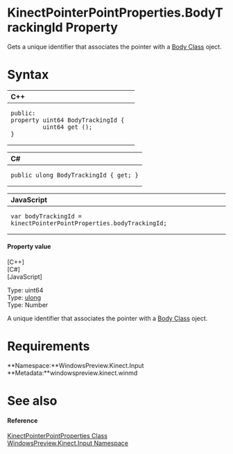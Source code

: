 KinectPointerPointProperties.BodyTrackingId Property  
====================================================  

Gets a unique identifier that associates the pointer with a [Body Class](../../../Kinect/Body_Class.md) oject. <span id="syntaxSection"></span>

Syntax  
======  

<table>
<colgroup>
<col width="100%" />
</colgroup>
<thead>
<tr class="header">
<th align="left">C++</th>
</tr>
</thead>
<tbody>
<tr class="odd">
<td align="left"><pre><code>public:  
property uint64 BodyTrackingId {  
         uint64 get ();  
}</code></pre></td>
</tr>
</tbody>
</table>

<table>
<colgroup>
<col width="100%" />
</colgroup>
<thead>
<tr class="header">
<th align="left">C#</th>
</tr>
</thead>
<tbody>
<tr class="odd">
<td align="left"><pre><code>public ulong BodyTrackingId { get; }</code></pre></td>
</tr>
</tbody>
</table>

<table>
<colgroup>
<col width="100%" />
</colgroup>
<thead>
<tr class="header">
<th align="left">JavaScript</th>
</tr>
</thead>
<tbody>
<tr class="odd">
<td align="left"><pre><code>var bodyTrackingId = kinectPointerPointProperties.bodyTrackingId;</code></pre></td>
</tr>
</tbody>
</table>

<span id="ID4EV"></span>
#### Property value  

[C++]   
 [C\#]   
 [JavaScript]   

Type: uint64  
Type: [ulong](http://msdn.microsoft.com/en-us/library/system.uint64.aspx)  
Type: Number  

A unique identifier that associates the pointer with a [Body Class](../../../Kinect/Body_Class.md) oject.  

<span id="requirements"></span>

Requirements  
============  

**Namespace:**WindowsPreview.Kinect.Input  
**Metadata:**windowspreview.kinect.winmd  

<span id="ID4EEB"></span>

See also  
========  

<span id="ID4EGB"></span>
#### Reference  

[KinectPointerPointProperties Class](../../KinectPointerPointProper.md)  
 [WindowsPreview.Kinect.Input Namespace](../../../Kinect.Input.md)  



<!--Please do not edit the data in the comment block below.-->
<!--
TOCTitle : BodyTrackingId Property
RLTitle : KinectPointerPointProperties.BodyTrackingId Property
KeywordK : BodyTrackingId property
KeywordK : KinectPointerPointProperties.BodyTrackingId property
KeywordF : WindowsPreview.Kinect.Input.KinectPointerPointProperties.BodyTrackingId
KeywordF : KinectPointerPointProperties.BodyTrackingId
KeywordF : BodyTrackingId
KeywordF : WindowsPreview.Kinect.Input.KinectPointerPointProperties.BodyTrackingId
KeywordA : P:WindowsPreview.Kinect.Input.KinectPointerPointProperties.BodyTrackingId
AssetID : P:WindowsPreview.Kinect.Input.KinectPointerPointProperties.BodyTrackingId
Locale : en-us
CommunityContent : 1
APIType : Managed
APILocation : windowspreview.kinect.winmd
APIName : WindowsPreview.Kinect.Input.KinectPointerPointProperties.BodyTrackingId
TargetOS : Windows
TopicType : kbSyntax
DevLang : VB
DevLang : CSharp
DevLang : JavaScript
DevLang : C++
DocSet : K4Wv2
ProjType : K4Wv2Proj
Technology : Kinect for Windows
Product : Kinect for Windows SDK v2
productversion : 20
-->
